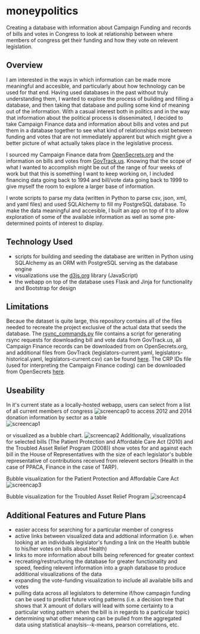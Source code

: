 moneypolitics
=============
Creating a database with information about Campaign Funding and records of bills and votes in Congress to look at relationship between where members of congress get their funding and how they vote on relevent legislation.

Overview
----------------------
I am interested in the ways in which information can be made more meaningful and accesible, and particularly about how technology can be used for that end.  Having used databases in the past without truly understanding them, I wanted to explore the process of building and filling a database, and then taking that database and pulling some kind of meaning out of the information. With a casual interest both in politics and in the way that information about the political process is dissenimated, I decided to take Campaign Finance data and information about bills and votes and put them in a database together to see what kind of relationships exist between funding and votes that are not immediately apparent but which might give a better picture of what actually takes place in the legislative process.

I sourced my Campaign Finance data from [OpenSecrets.org](http://www.opensecrets.org/) and the information on bills and votes from [GovTrack.us](https://www.govtrack.us/).  Knowing that the scope of what I wanted to accomplish might be out of the range of four weeks of work but that this is something I want to keep working on, I included financing data going back to 1994 and bill/vote data going back to 1999 to give myself the room to explore a larger base of information.  

I wrote scripts to parse my data (written in Python to parse csv, json, xml, and yaml files) and used SQLAlchemy to fill my PostgreSQL database.  To make the data meaningful and accesible, I built an app on top of it to allow exploration of some of the available information as well as some pre-determined points of interest to display.

Technology Used
----------------------
- scripts for building and seeding the database are written in Python using SQLAlchemy as an ORM with PostgreSQL serving as the database engine
- visualizations use the [d3js.org](d3js.org) library (JavaScript)
- the webapp on top of the database uses Flask and Jinja for functionality and Bootstrap for design

Limitations
----------------------
Becaue the dataset is quite large, this repository contains all of the files needed to recreate the project exclusive of the actual data that seeds the database.  The [rsync_commands.py](https://github.com/katrinamariehh/moneypolitics/blob/master/rsync_commands.py) file contains a script for generating rsync requests for downloading bill and vote data from GovTrack.us, all Campaign Finance records can be downloaded from on OpenSecrets.org, and additional files from GovTrack (legislators-current.yaml, legislators-historical.yaml, legislators-current.csv) can be found [here](https://www.govtrack.us/data/congress-legislators/).  The CRP IDs file (used for interpreting the Campaign Finance coding) can be downloaded from OpenSecrets [here](http://www.opensecrets.org/resources/create/api_doc.php).

Useability
----------------------
In it's current state as a locally-hosted webapp, users can select from a list of all current members of congress
![screencap0](https://raw.githubusercontent.com/katrinamariehh/moneypolitics/master/screenshots/index.png)
to access 2012 and 2014 donation information by sector as a table   
![screencap1](https://raw.githubusercontent.com/katrinamariehh/moneypolitics/master/screenshots/pelosi.png)

or visualized as a bubble chart.
![screencap2](https://raw.githubusercontent.com/katrinamariehh/moneypolitics/master/screenshots/murphy.png)
Additionally, visualizations for selected bills (The Patient Protection and Affordable Care Act (2010) and the Troubled Asset Relief Program (2008)) show votes for and against each bill in the House of Representatives with the size of each legislator's bubble representative of contributions received from relevent sectors (Health in the case of PPACA, Finance in the case of TARP).

Bubble visualization for the Patient Protection and Affordable Care Act
![screencap3](https://raw.githubusercontent.com/katrinamariehh/moneypolitics/master/screenshots/ppaca.png)

Bubble visualization for the Troubled Asset Relief Program
![screencap4](https://raw.githubusercontent.com/katrinamariehh/moneypolitics/master/screenshots/tarp.png)

Additional Features and Future Plans
----------------------
- easier access for searching for a particular member of congress
- active links between visualized data and addtional information (i.e. when looking at an individuals legislator's funding a link on the Health bubble to his/her votes on bills about Health)
- links to more information about bills being referenced for greater context
- recreating/restructuring the database for greater functionality and speed, feeding relevent information into a graph database to produce additional visualizations of the data
- expanding the vote-funding visualization to include all available bills and votes
- pulling data across all legislators to determine if/how campagin funding can be used to predict future voting patterns (i.e. a decision tree that shows that X amount of dollars will lead with some certainty to a particular voting pattern when the bill is in regards to a particular topic)
- determining what other meaning can be pulled from the aggregated data using statistical anaylsis--k-means, pearson correlations, etc.
